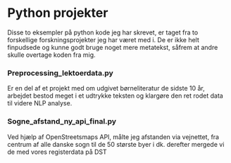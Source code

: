 # Python projekter
Disse to eksempler på python kode jeg har skrevet, er taget fra to forskellige forskningsprojekter jeg har været med i. 
De er ikke helt finpudsede og kunne godt bruge noget mere metatekst, såfrem at andre skulle overtage koden fra mig.

### Preprocessing_lektoerdata.py <br/>
Er en del af et projekt med om udgivet børneliteratur de sidste 10 år, arbejdet bestod meget i et udtrykke teksten og klargøre den ret rodet data til videre NLP analyse.

### Sogne_afstand_ny_api_final.py <br/> 
Ved hjælp af OpenStreetsmaps API, målte jeg afstanden via vejnettet, fra centrum af alle danske sogn til de 50 største byer i dk. derefter mergede vi de med vores registerdata på DST
